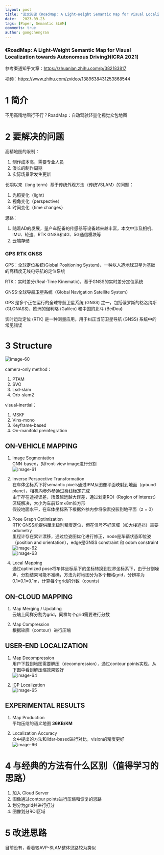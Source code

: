 ```yaml
---
layout: post
title: "论文阅读《RoadMap: A Light-Weight Semantic Map for Visual Localization towards Autonomous Driving》(ICRA 2021)"
date:   2023-09-23
tags: [Paper, Semantic SLAM]
comments: true
author: gongchengran
---
```


### 《RoadMap: A Light-Weight Semantic Map for Visual Localization towards Autonomous Driving》(ICRA 2021)  

参考秦通知乎文章：https://zhuanlan.zhihu.com/p/382183817  

视频：https://www.zhihu.com/zvideo/1389638431253868544

# 1 简介 

不用高精地图行不行？RoadMap：自动驾驶轻量化视觉众包地图  

# 2 要解决的问题

高精地图的限制：  

1. 制作成本高，需要专业人员  
2. 漫长的制作周期  
3. 实际场景常发生更新  

长期以来（long term）基于传统外观方法（传统VSLAM）的问题：  
1. 光照变化（light）  
2. 视角变化（perspective）  
3. 时间变化（time changes）  

思路：  

1. 随着AD的发展，量产车配备的传感器等设备越来越丰富，本文中涉及相机、IMU、轮速、RTK GNSS和4G、5G通信模块等   
2. 云端存储   

### GPS RTK GNSS

GPS：全球定位系统(Global Positioning System)，一种以人造地球卫星为基础的高精度无线电导航的定位系统  

RTK：实时差分(Real-Time Kinematic)，基于GNSS的实时差分定位系统

GNSS:全球导航卫星系统（Global Navigation Satellite System）

GPS 是多个正在运行的全球导航卫星系统 (GNSS) 之一，包括俄罗斯的格洛纳斯 (GLONASS)、欧洲的伽利略 (Galileo) 和中国的北斗 (BeiDou)  

实时运动定位 (RTK) 是一种测量应用，用于纠正当前卫星导航 (GNSS) 系统中的常见错误     

# 3 Structure 
![image-60](../images/roadmap/image-60.png)

camera-only method：  
1. PTAM  
2. SVO  
3. Lsd-slam  
4. Orb-slam2  

visual-inertial：  
1. MSKF  
2. Vins-mono  
3. Keyframe-based   
4. On-manifold preintegration

## ON-VEHICLE MAPPING  
1. Image Segmentation  
CNN-based，对front-view image进行分割   
![image-61](../images/roadmap/image-61.png)  

2. Inverse Perspective Transformation  
在车体坐标系下将semantic pixels通过IPM从图像平面映射到地面（ground plane），相机内参外参通过离线标定完成   
由于存在透视误差，场景越远越大误差，通过划定ROI（Region of Interest）区域解决，大小为车前12m×8m长方形   
假设地面水平，在车体坐标系下根据外参内参将像素投影到地平面（z = 0）   

3. Pose Graph Optimization  
RTK-GNSS能提供厘米级别精度定位，但在信号不好区域（如大楼遮挡）需要odometry   
里程计存在累计漂移，通过位姿图优化进行修正，node是车辆状态即位姿（position and orientation），edge是GNSS constraint 和 odom constraint   
![image-62](../images/roadmap/image-62.png)  
![image-63](../images/roadmap/image-63.png)

4. Local Mapping  
通过optimized pose将车体坐标系下的坐标转换到世界坐标系下，由于分割噪声，分割结果可能不准确，方法为将地图分为多个栅格grid，分辨率为0.1×0.1×0.1m，计算每个grid的分数（counts）     

## ON-CLOUD MAPPING
1. Map Merging / Updating  
云端上同样分割为grid，同样每个grid需要进行分数  

2. Map Compression  
根据轮廓（contour）进行压缩   

## USER-END LOCALIZATION
1. Map Decompression  
用户下载到地图需要解压（decompression），通过contour points实现，从下图中看到解压缩效果较好    
![image-64](../images/roadmap/image-64.png)

2. ICP Localization  
![image-65](../images/roadmap/image-65.png)

## EXPERIMENTAL RESULTS  
1. Map Production  
平均压缩的语义地图 **36KB/KM**  

2. Localization Accuracy  
文中提出的方法和lidar-based进行对比，vision的精度更好   
![image-66](../images/roadmap/image-66.png)

# 4 与经典的方法有什么区别（值得学习的思路）     
1. 加入 Cloud Server   
2. 图像通过contour points进行压缩和恢复的思路  
3. 划分为grid并进行打分   
4. 图像划分ROI区域      

# 5 改进思路  
目前没有，看着较AVP-SLAM整体思路较为类似       
